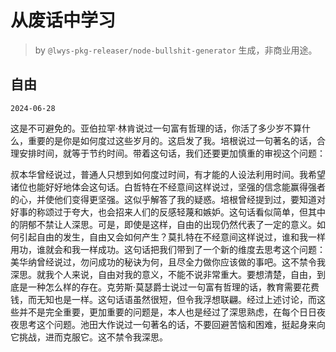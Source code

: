 # 从废话中学习

> by `@lwys-pkg-releaser/node-bullshit-generator` 生成，非商业用途。

## 自由

`2024-06-28`

这是不可避免的。亚伯拉罕·林肯说过一句富有哲理的话，你活了多少岁不算什么，重要的是你是如何度过这些岁月的。这启发了我。培根说过一句著名的话，合理安排时间，就等于节约时间。带着这句话，我们还要更加慎重的审视这个问题：

叔本华曾经说过，普通人只想到如何度过时间，有才能的人设法利用时间。我希望诸位也能好好地体会这句话。白哲特在不经意间这样说过，坚强的信念能赢得强者的心，并使他们变得更坚强。这似乎解答了我的疑惑。培根曾经提到过，要知道对好事的称颂过于夸大，也会招来人们的反感轻蔑和嫉妒。这句话看似简单，但其中的阴郁不禁让人深思。可是，即使是这样，自由的出现仍然代表了一定的意义。如何引起自由的发生，自由又会如何产生？莫扎特在不经意间这样说过，谁和我一样用功，谁就会和我一样成功。这句话把我们带到了一个新的维度去思考这个问题：美华纳曾经说过，勿问成功的秘诀为何，且尽全力做你应该做的事吧。这不禁令我深思。就我个人来说，自由对我的意义，不能不说非常重大。要想清楚，自由，到底是一种怎么样的存在。克劳斯·莫瑟爵士说过一句富有哲理的话，教育需要花费钱，而无知也是一样。这句话语虽然很短，但令我浮想联翩。经过上述讨论，而这些并不是完全重要，更加重要的问题是，本人也是经过了深思熟虑，在每个日日夜夜思考这个问题。池田大作说过一句著名的话，不要回避苦恼和困难，挺起身来向它挑战，进而克服它。这不禁令我深思。